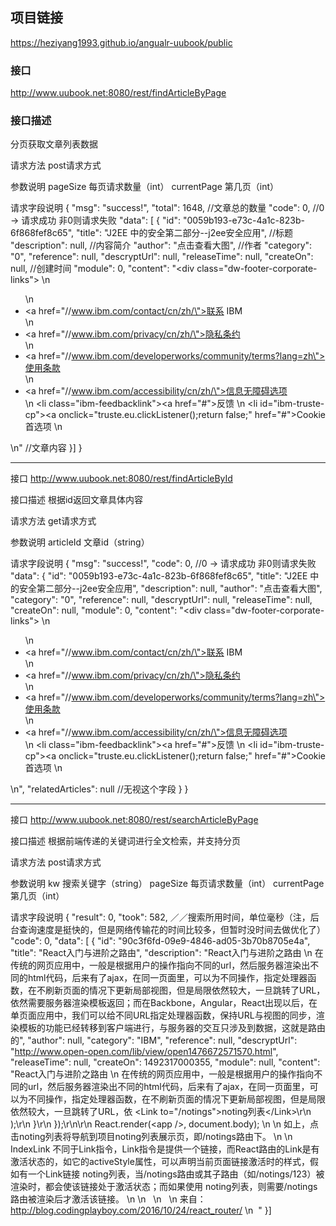 ## 项目链接

https://heziyang1993.github.io/angualr-uubook/public

### 接口

http://www.uubook.net:8080/rest/findArticleByPage

### 接口描述

分页获取文章列表数据

请求方法
post请求方式

参数说明
pageSize 	每页请求数量（int）
currentPage 第几页（int）

请求字段说明
{
    "msg": "success!",
    "total": 1648,	//文章总的数量
    "code": 0, 	//0 -> 请求成功 非0则请求失败
    "data": [
        {
            "id": "0059b193-e73c-4a1c-823b-6f868fef8c65", 
            "title": "J2EE 中的安全第二部分--j2ee安全应用", //标题
            "description": null,	//内容简介
            "author": "点击查看大图", //作者
            "category": "0",
            "reference": null,
            "descryptUrl": null,
            "releaseTime": null,
            "createOn": null, //创建时间
            "module": 0,
            "content": "<div class=\"dw-footer-corporate-links\"> \n <ul> \n  <li><a href=\"//www.ibm.com/contact/cn/zh/\">联系 IBM</a></li> \n  <li><a href=\"//www.ibm.com/privacy/cn/zh/\">隐私条约</a></li> \n  <li><a href=\"//www.ibm.com/developerworks/community/terms?lang=zh\">使用条款</a></li> \n  <li><a href=\"//www.ibm.com/accessibility/cn/zh/\">信息无障碍选项</a></li> \n  <li class=\"ibm-feedbacklink\"><a href=\"#\">反馈</a></li> \n  <li id=\"ibm-truste-cp\"><a onclick=\"truste.eu.clickListener();return false;\" href=\"#\">Cookie 首选项</a></li> \n </ul> \n</div>" //文章内容
        }]
}

------------------------------------------------------------------------------------------------------------------

接口
http://www.uubook.net:8080/rest/findArticleById

接口描述
根据id返回文章具体内容

请求方法
get请求方式

参数说明
articleId 	文章id（string）

请求字段说明
{
    "msg": "success!",
    "code": 0, //0 -> 请求成功 非0则请求失败
    "data": {
        "id": "0059b193-e73c-4a1c-823b-6f868fef8c65",
        "title": "J2EE 中的安全第二部分--j2ee安全应用",
        "description": null,
        "author": "点击查看大图",
        "category": "0",
        "reference": null,
        "descryptUrl": null,
        "releaseTime": null,
        "createOn": null,
        "module": 0,
        "content": "<div class=\"dw-footer-corporate-links\"> \n <ul> \n  <li><a href=\"//www.ibm.com/contact/cn/zh/\">联系 IBM</a></li> \n  <li><a href=\"//www.ibm.com/privacy/cn/zh/\">隐私条约</a></li> \n  <li><a href=\"//www.ibm.com/developerworks/community/terms?lang=zh\">使用条款</a></li> \n  <li><a href=\"//www.ibm.com/accessibility/cn/zh/\">信息无障碍选项</a></li> \n  <li class=\"ibm-feedbacklink\"><a href=\"#\">反馈</a></li> \n  <li id=\"ibm-truste-cp\"><a onclick=\"truste.eu.clickListener();return false;\" href=\"#\">Cookie 首选项</a></li> \n </ul> \n</div>",
        "relatedArticles": null //无视这个字段
    }
}

------------------------------------------------------------------------------------------------------------------

接口
http://www.uubook.net:8080/rest/searchArticleByPage

接口描述
根据前端传递的关键词进行全文检索，并支持分页

请求方法
post请求方式

参数说明
kw 			搜索关键字（string）
pageSize 	每页请求数量（int）
currentPage 第几页（int）

请求字段说明
{
    "result": 0,
    "took": 582, ／／搜索所用时间，单位毫秒（注，后台查询速度是挺快的，但是网络传输花的时间比较多，但暂时没时间去做优化了）
    "code": 0,
    "data": [
        {
            "id": "90c3f6fd-09e9-4846-ad05-3b70b8705e4a",
            "title": "React入门与进阶之路由",
            "description": "React入门与进阶之路由 \n 在传统的网页应用中，一般是根据用户的操作指向不同的url，然后服务器渲染出不同的html代码，后来有了ajax，在同一页面里，可以为不同操作，指定处理器函数，在不刷新页面的情况下更新局部视图，但是局限依然较大，一旦跳转了URL，依然需要服务器渲染模板返回；而在Backbone，Angular，React出现以后，在单页面应用中，我们可以给不同URL指定处理器函数，保持URL与视图的同步，渲染模板的功能已经转移到客户端进行，与服务器的交互只涉及到数据，这就是路由的",
            "author": null,
            "category": "IBM",
            "reference": null,
            "descryptUrl": "http://www.open-open.com/lib/view/open1476672571570.html",
            "releaseTime": null,
            "createOn": 1492317000355,
            "module": null,
            "content": "React入门与进阶之路由 \n 在传统的网页应用中，一般是根据用户的操作指向不同的url，然后服务器渲染出不同的html代码，后来有了ajax，在同一页面里，可以为不同操作，指定处理器函数，在不刷新页面的情况下更新局部视图，但是局限依然较大，一旦跳转了URL，依         &lt;Link to=\"/notings\"&gt;noting列表&lt;/Link&gt;\r\n            );\r\n        }\r\n    });\r\n\r\n    React.render(&lt;app /&gt;, document.body);  \n  \n 如上，点击noting列表将导航到项目noting列表展示页，即/notings路由下。 \n  \n   IndexLink 不同于Link指令，Link指令是提供一个链接，而React路由的Link是有激活状态的，如它的activeStyle属性，可以声明当前页面链接激活时的样式，假如有一个Link链接 noting列表，当/notings路由或其子路由（如/notings/123）被渲染时，都会使该链接处于激活状态；而如果使用 noting列表，则需要/notings路由被渲染后才激活该链接。  \n  \n &nbsp; \n &nbsp; \n 来自：http://blog.codingplayboy.com/2016/10/24/react_router/ \n &nbsp;"
        }]

